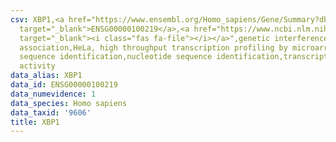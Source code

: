 ```yaml
---
csv: XBP1,<a href="https://www.ensembl.org/Homo_sapiens/Gene/Summary?db=core;g=ENSG00000100219"
  target="_blank">ENSG00000100219</a>,<a href="https://www.ncbi.nlm.nih.gov/pubmed/17216044"
  target="_blank"><i class="fas fa-file"></i></a>",genetic interference,functional
  association,HeLa, high throughput transcription profiling by microarray,nucleotide
  sequence identification,nucleotide sequence identification,transcriptional regulation,up-regulates
  activity
data_alias: XBP1
data_id: ENSG00000100219
data_numevidence: 1
data_species: Homo sapiens
data_taxid: '9606'
title: XBP1
---
```

